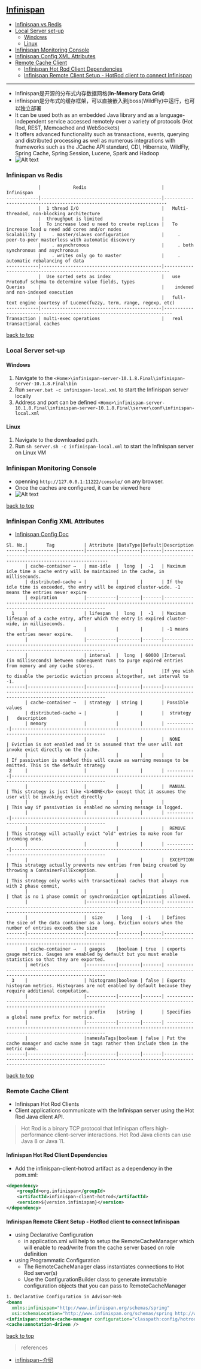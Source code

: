 ## [Infinispan](#top)

- [Infinispan vs Redis](#infinispan-vs-redis)
- [Local Server set-up](#local-server-set-up)
  - [Windows](#windows)
  - [Linux](#linux)
- [Infinispan Monitoring Console](#infinispan-monitoring-console)
- [Infinispan Config XML Attributes](#infinispan-config-xml-attributes)
- [Remote Cache Client](#remote-cache-client)
  - [Infinispan Hot Rod Client Dependencies](#infinispan-hot-rod-client-dependencies)
  - [Infinispan Remote Client Setup - HotRod client to connect Infinispan](#infinispan-remote-client-setup---hotrod-client-to-connect-infinispan)

---------------------------------------------------

- Infinispan是开源的分布式内存数据网格(**In-Memory Data Grid**)
- infinispan是分布式的缓存框架，可以直接嵌入到jboss(WildFly)中运行，也可以独立部署
- It can be used both as an embedded Java library and as a language-independent service accessed remotely over a variety of protocols (Hot Rod, REST, Memcached and WebSockets)
- It offers advanced functionality such as transactions, events, querying and distributed processing as well as numerous integrations with frameworks such as the JCache API standard, CDI, Hibernate, WildFly, Spring Cache, Spring Session, Lucene, Spark and Hadoop
- ![Alt text](Infinispan.png)

### Infinispan vs Redis

```
            |            Redis                            |                 Infinispan
------------|---------------------------------------------|-----------------------------------------------------------------------
            |  1 thread I/O                               |   Multi-threaded, non-blocking architecture
            |  throughput is limited                      |
            |  To increase load u need to create replicas |   To increase load u need add cores and/or nodes
Scalability |    . master/slaves configuration            |     . peer-to-peer masterless with automatic discovery
            |    . asynchronous                           |     . both synchronous and asychronous
            |    . writes only go to master               |     . automatic rebalancing of data
------------|---------------------------------------------|------------------------------------------------------------------------
            |  Use sorted sets as index                   |   use ProtoBuf schema to determine value fields, types
Queries     |                                             |    indexed and non-indexed execution
            |                                             |   full-text engine courtesy of Lucene(fuzzy, term, range, regexp, etc)
------------|---------------------------------------------|-------------------------------------------------------------------------
Transaction | multi-exec operations                       |   real transactional caches

```

[back to top](#top)

### Local Server set-up

#### Windows

1. Navigate to the `<Home>\infinispan-server-10.1.8.Final\infinispan-server-10.1.8.Final\bin`
2. Run `server.bat -c infinispan-local.xml` to start the Infinispan server locally
3. Address and port can be defined `<Home>\infinispan-server-10.1.8.Final\infinispan-server-10.1.8.Final\server\conf\infinispan-local.xml`

#### Linux

1. Navigate to the downloaded path.
2. Run `sh server.sh -c infinispan-local.xml` to start the Infinispan server on Linux VM

### Infinispan Monitoring Console

- openning `http://127.0.0.1:11222/console/` on any browser.
- Once the caches are configured, it can be viewed here
- ![Alt text](image-5.png)

[back to top](#top)

### Infinispan Config XML Attributes

- [Infinispan Config Doc](https://docs.jboss.org/infinispan/10.1/configdocs/infinispan-config-10.1.html)

```
Sl. No.|       Tag	         | Attribute |DataType|Default|Description
-------|---------------------|-----------|--------|-------|-----------------------------------------------------------------------------------------------------------------------
       | cache-container →   | max-idle  |  long  |  -1   | Maximum idle time a cache entry will be maintained in the cache, in milliseconds. 
       | distributed-cache → |           |        |       | If the idle time is exceeded, the entry will be expired cluster-wide. -1 means the entries never expire
       | expiration          |-----------|--------|-------|----------------------------------------------------------------------------------------------------------------------  
  1    |                     | lifespan  |  long  |  -1   | Maximum lifespan of a cache entry, after which the entry is expired cluster-wide, in milliseconds.    
       |                     |           |        |       | -1 means the entries never expire. 
       |                     |-----------|--------|-------|---------------------------------------------------------------------------------------------------------------------- 
       |                     | interval  |  long  | 60000 |Interval (in milliseconds) between subsequent runs to purge expired entries from memory and any cache stores.   
       |                     |           |        |       |If you wish to disable the periodic eviction process altogether, set interval to -1.
-------|---------------------|-----------|--------|-------|---------------------------------------------------------------------------------------------------------------------- 
       | cache-container →   | strategy  | string |       | Possible values 
       | distributed-cache → |           |        |       |  strategy  |   description  
       | memory              |           |        |       | -----------|---------------------------------------------------------------------------------------------------------
       |                     |           |        |       |  NONE      | Eviction is not enabled and it is assumed that the user will not invoke evict directly on the cache.
       |                     |           |        |       |            | If passivation is enabled this will cause aa warning message to be emitted. This is the default strategy
 2     |                     |           |        |       | -----------|---------------------------------------------------------------------------------------------------------
       |                     |           |        |       |  MANUAL    | This strategy is just like <b>NONE</b> except that it assumes the user will be invoking evict directly
       |                     |           |        |       |            | This way if passivation is enabled no warning message is logged.
       |                     |           |        |       | -----------|---------------------------------------------------------------------------------------------------------
       |                     |           |        |       |  REMOVE    | This strategy will actually evict "old" entries to make room for incoming ones.
       |                     |           |        |       | -----------|---------------------------------------------------------------------------------------------------------
       |                     |           |        |       |  EXCEPTION | This strategy actually prevents new entries from being created by throwing a ContainerFullException. 
       |                     |           |        |       |            | This strategy only works with transactional caches that always run with 2 phase commit, 
       |                     |           |        |       |            | that is no 1 phase commit or synchronization optimizations allowed.
       |                     |-----------|--------|-------| ---------------------------------------------------------------------------------------------------------------------
       |                     |  size     | long   | -1    | Defines the size of the data container as a long. Eviction occurs when the number of entries exceeds the size
-------|---------------------|-----------|--------|-------|---------------------------------------------------------------------------------------------------------------------- 
       | cache-container →   | gauges    |boolean | true  | exports gauge metrics. Gauges are enabled by default but you must enable statistics so that they are exported.
       | metrics             |-----------|--------|-------| ---------------------------------------------------------------------------------------------------------------------
  3    |                     | histograms|boolean | false | Exports histogram metrics. Histograms are not enabled by default because they require additional computation.
       |                     |-----------|--------|-------| ---------------------------------------------------------------------------------------------------------------------
       |                     | prefix    |string  |       | Specifies a global name prefix for metrics.
       |                     |-----------|--------|-------| ---------------------------------------------------------------------------------------------------------------------
       |                     |namesAsTags|boolean | false | Put the cache manager and cache name in tags rather then include them in the metric name.
-------|---------------------|-----------|--------|-------|---------------------------------------------------------------------------------------------------------------------- 
```

[back to top](#top)

### Remote Cache Client

- Infinispan Hot Rod Clients
- Client applications communicate with the Infinispan server using the Hot Rod Java client API.

> Hot Rod is a binary TCP protocol that Infinispan offers high-performance client-server interactions.
> Hot Rod Java clients can use Java 8 or Java 11.

#### Infinispan Hot Rod Client Dependencies

- Add the infinispan-client-hotrod artifact as a dependency in the pom.xml:

```xml
<dependency>
    <groupId>org.infinispan</groupId>
    <artifactId>infinispan-client-hotrod</artifactId>
    <version>${version.infinispan}</version>
</dependency>
```

#### Infinispan Remote Client Setup - HotRod client to connect Infinispan

- using Declarative Configuration
  - in application.xml will help to setup the RemoteCacheManager which will enable to read/write from the cache server based on role definition
- using Programmatic Configuration
  - The RemoteCacheManager class instantiates connections to Hot Rod server(s)
  - Use the ConfigurationBuilder class to generate immutable configuration objects that you can pass to RemoteCacheManager

```xml
1. Declarative Configuration in Advisor-Web
<beans
  xmlns:infinispan="http://www.infinispan.org/schemas/spring"
  xsi:schemaLocation="http://www.infinispan.org/schemas/spring http://www.infinispan.org/schemas/infinispan-spring.xsd">
<infinispan:remote-cache-manager configuration="classpath:config/hotrod-client.properties"/>
<cache:annotation-driven />
```


[back to top](#top)

> references
- [infinispan~介绍](https://www.cnblogs.com/lori/archive/2021/11/25/15603926.html)
